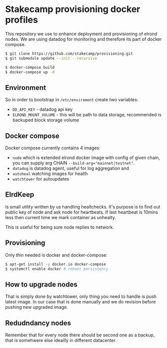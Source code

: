 # Stakecamp provisioning docker profiles

This repository we use to enhance deployment and provisioning of elrond nodes. We are using datadog for monitoring and therefore its part of docker compose.


```bash
$ git clone https://github.com/stakecamp/provisioning.git
$ git submodule update --init --recursive

$ docker-compose build
$ docker-compose up -d
```

## Environment

So in order to bootstrap in `/etc/enviroment` create two variables:

- `DD_API_KEY` - datadog api key
- `ELROND_MOUNT_VOLUME` - this will be path to data storage, recommended is backuped block storage volume

## Docker compose

Docker compose currently contains 4 images:

- `node` which is extended elrond docker image with config of
  given chain, you can supply arg CHAIN `--build-arg="mainnet|testnet"`.
- `datadog` is datadog agent, useful for log aggregation and 
- `autoheal` watching images for health
- `watchtower` for autoupdates


## ElrdKeep

Is small utility written by us handling healtchecks.
It's purpose is to find out public key of node and ask node for heartbeats. If last heartbeat is 10mins less then current time we mark container as unhealty.

This is useful for being sure node replies to network.


## Provisioning

Only thin needed is docker and docker-compose:

```bash
$ apt-get install -y docker.io docker-compose
$ systemctl enable docker # reboot persistency
```

## How to upgrade nodes

That is simply done by watchtower, only thing you need to handle is push latest image.
In our case that is done manually and we do revision before pushing new upgraded image.


## Redudndancy nodes

Remember that for every node there should be second one as a backup, that is somehwere else
ideailly in different datacenter.

